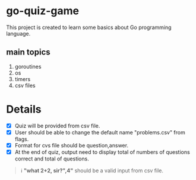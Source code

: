 # go-quiz-game

This project is created to learn some basics about Go programming language.

## main topics
1. goroutines
2. os
3. timers
4. csv files  

# Details

- [x] Quiz will be provided from csv file.
- [x] User should be able to change the default name "problems.csv" from flags.
- [x] Format for cvs file should be question,answer.
- [x] At the end of quiz, output need to display total of numbers of questions correct and total of questions.

> ℹ️ __"what 2+2, sir?",4"__ should be a valid input from csv file.

